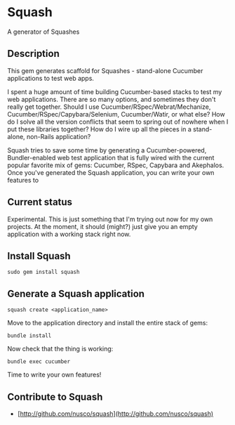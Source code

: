 # Squash

A generator of Squashes

## Description

This gem generates scaffold for Squashes - stand-alone Cucumber applications to test web apps.

I spent a huge amount of time building Cucumber-based stacks to test my web applications. There are so many options, and sometimes they don't really get together. Should I use Cucumber/RSpec/Webrat/Mechanize, Cucumber/RSpec/Capybara/Selenium, Cucumber/Watir, or what else? How do I solve all the version conflicts that seem to spring out of nowhere when I put these libraries together? How do I wire up all the pieces in a stand-alone, non-Rails application?

Squash tries to save some time by generating a Cucumber-powered, Bundler-enabled web test application that is fully wired with the current popular favorite mix of gems: Cucumber, RSpec, Capybara and Akephalos. Once you've generated the Squash application, you can write your own features to 

## Current status

Experimental. This is just something that I'm trying out now for my own projects. At the moment, it should (might?) just give you an empty application with a working stack right now.

## Install Squash

    sudo gem install squash

## Generate a Squash application

    squash create <application_name>

Move to the application directory and install the entire stack of gems:

    bundle install

Now check that the thing is working:

    bundle exec cucumber

Time to write your own features!

## Contribute to Squash

* [http://github.com/nusco/squash](http://github.com/nusco/squash)
